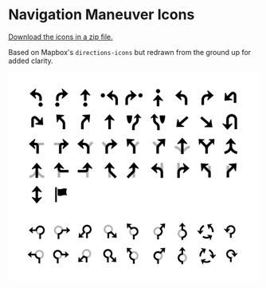 # Navigation Maneuver Icons

[Download the icons in a zip file.](icons.zip)

Based on Mapbox's `directions-icons` but redrawn from the ground up for added clarity.

![Icons Preview](preview.png)